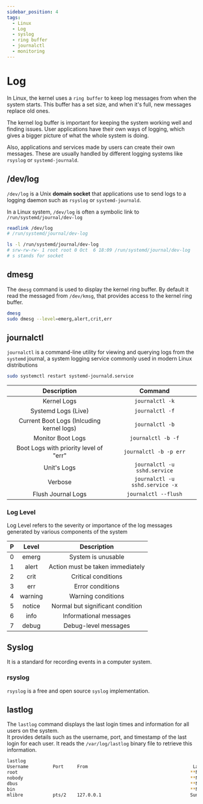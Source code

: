 ```yaml
---
sidebar_position: 4
tags:
  - Linux
  - Log
  - syslog
  - ring buffer
  - journalctl
  - monitoring
---
```


# Log

In Linux, the kernel uses a `ring buffer` to keep log messages from when the system starts. This buffer has a set size, and when it's full, new messages replace old ones.

The kernel log buffer is important for keeping the system working well and finding issues. User applications have their own ways of logging, which gives a bigger picture of what the whole system is doing.

Also, applications and services made by users can create their own messages. These are usually handled by different logging systems like `rsyslog` or `systemd-journald`.

## /dev/log

`/dev/log` is a Unix **domain socket** that applications use to send logs to a logging daemon such as `rsyslog` or `systemd-journald`.  

In a Linux system, `/dev/log` is often a symbolic link to `/run/systemd/journal/dev-log`

```bash
readlink /dev/log
# /run/systemd/journal/dev-log

ls -l /run/systemd/journal/dev-log
# srw-rw-rw- 1 root root 0 Oct  6 18:09 /run/systemd/journal/dev-log
# s stands for socket
```

## dmesg

The `dmesg` command is used to display the kernel ring buffer. By default it read the messaged from `/dev/kmsg`, that provides access to the kernel ring buffer.

```bash
dmesg
sudo dmesg --level=emerg,alert,crit,err
```

## journalctl

`journalctl` is a command-line utility for viewing and querying logs from the `systemd` journal, a system logging service commonly used in modern Linux distributions

```bash
sudo systemctl restart systemd-journald.service
```

|                Description                |             Command             |
| :---------------------------------------: | :-----------------------------: |
|                Kernel Logs                |         `journalctl -k`         |
|            Systemd Logs (Live)            |         `journalctl -f`         |
| Current Boot Logs (Inlcuding kernel logs) |         `journalctl -b`         |
|             Monitor Boot Logs             |       `journalctl -b -f`        |
|  Boot Logs with priority level of "err"   |     `journalctl -b -p err`      |
|                Unit's Logs                |  `journalctl -u sshd.service`   |
|                  Verbose                  | `journalctl -u sshd.service -x` |
|            Flush Journal Logs             |      `journalctl --flush`       |

### Log Level

Log Level refers to the severity or importance of the log messages generated by various components of the system

|   P   |  Level  |           Description            |
| :---: | :-----: | :------------------------------: |
|   0   |  emerg  |        System is unusable        |
|   1   |  alert  | Action must be taken immediately |
|   2   |  crit   |       Critical conditions        |
|   3   |   err   |         Error conditions         |
|   4   | warning |        Warning conditions        |
|   5   | notice  | Normal but significant condition |
|   6   |  info   |      Informational messages      |
|   7   |  debug  |       Debug-level messages       |

## Syslog

It is a standard for recording events in a computer system.

### rsyslog

`rsyslog` is a free and open source `syslog` implementation.

## lastlog

The `lastlog` command displays the last login times and information for all users on the system.  
It provides details such as the username, port, and timestamp of the last login for each user. It reads the `/var/log/lastlog` binary file to retrieve this information.

```bash
lastlog
Username         Port     From                                       Latest
root                                                                **Never logged in**
nobody                                                              **Never logged in**
dbus                                                                **Never logged in**
bin                                                                 **Never logged in**
mlibre           pts/2    127.0.0.1                                 Sun Aug 20 22:39:47 +0330 2023
```
